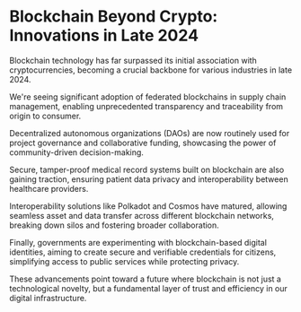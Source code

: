 # Blockchain Beyond Crypto: Innovations in Late 2024

Blockchain technology has far surpassed its initial association with cryptocurrencies, becoming a crucial backbone for various industries in late 2024.

We're seeing significant adoption of federated blockchains in supply chain management, enabling unprecedented transparency and traceability from origin to consumer.

Decentralized autonomous organizations (DAOs) are now routinely used for project governance and collaborative funding, showcasing the power of community-driven decision-making.

Secure, tamper-proof medical record systems built on blockchain are also gaining traction, ensuring patient data privacy and interoperability between healthcare providers.

Interoperability solutions like Polkadot and Cosmos have matured, allowing seamless asset and data transfer across different blockchain networks, breaking down silos and fostering broader collaboration.

Finally, governments are experimenting with blockchain-based digital identities, aiming to create secure and verifiable credentials for citizens, simplifying access to public services while protecting privacy.

These advancements point toward a future where blockchain is not just a technological novelty, but a fundamental layer of trust and efficiency in our digital infrastructure.
